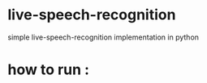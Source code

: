 # live-speech-recognition
simple live-speech-recognition implementation in python

# how to run :


